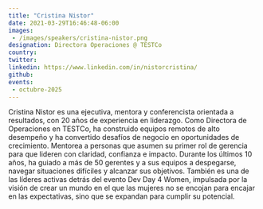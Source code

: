 ```yaml
---
title: "Cristina Nistor"
date: 2021-03-29T16:46:48-06:00
images: 
 - /images/speakers/cristina-nistor.png
designation: Directora Operaciones @ TESTCo
country: 
twitter: 
linkedin: https://www.linkedin.com/in/nistorcristina/
github: 
events: 
 - octubre-2025
---
```


Cristina Nistor es una ejecutiva, mentora y conferencista orientada a resultados, con 20 años de experiencia en liderazgo. Como Directora de Operaciones en TESTCo, ha construido equipos remotos de alto desempeño y ha convertido desafíos de negocio en oportunidades de crecimiento. Mentorea a personas que asumen su primer rol de gerencia para que lideren con claridad, confianza e impacto.
Durante los últimos 10 años, ha guiado a más de 50 gerentes y a sus equipos a despegarse, navegar situaciones difíciles y alcanzar sus objetivos.
También es una de las líderes activas detrás del evento Dev Day 4 Women, impulsada por la visión de crear un mundo en el que las mujeres no se encojan para encajar en las expectativas, sino que se expandan para cumplir su potencial.